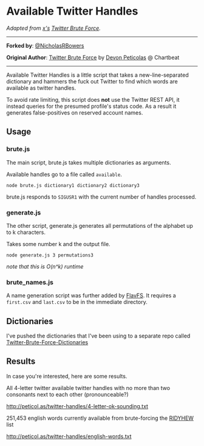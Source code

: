 # Available Twitter Handles
*Adapted from [x's](https://github.com/x) [Twitter Brute Force](https://github.com/x/Twitter-Brute-Force).*

--------------------------------------------------------------------------------------------

**Forked by**: [@NicholasRBowers](http://twitter.com/NicholasRBowers)

**Original Author**: [Twitter Brute Force](https://github.com/x/Twitter-Brute-Force) by [Devon Peticolas](https://github.com/x) @ Chartbeat

--------------------------------------------------------------------------------------------

Available Twitter Handles is a little script that takes a new-line-separated dictionary and hammers the fuck out Twitter to find which words are available as twitter handles.

To avoid rate limiting, this script does __not__ use the Twitter REST API, it instead queries for the presumed profile's status code. As a result it generates false-positives on reserved account names.


## Usage

### brute.js

The main script, brute.js takes multiple dictionaries as arguments.

Available handles go to a file called ```available```.

```
node brute.js dictionary1 dictionary2 dictionary3
```

brute.js responds to ```SIGUSR1``` with the current number of handles processed.


### generate.js

The other script, generate.js generates all permutations of the alphabet up to k characters.

Takes some number k and the output file.

```
node generate.js 3 permutations3
```

_note that this is O(n^k) runtime_


### brute_names.js

A name generation script was further added by [FlavFS](https://github.com/FlavSF). It requires a ```first.csv``` and ```last.csv``` to be in the immediate directory.

## Dictionaries

I've pushed the dictionaries that I've been using to a separate repo called [Twitter-Brute-Force-Dictionaries](https://github.com/dpeticol/Twitter-Brute-Force-Dictionaries)


## Results

In case you're interested, here are some results.

All 4-letter twitter available twitter handles with no more than two consonants next to each other (pronounceable?)

http://peticol.as/twitter-handles/4-letter-ok-sounding.txt

251,453 english words currently available from brute-forcing the [RIDYHEW](http://www.codehappy.net/wordlist.htm) list

http://peticol.as/twitter-handles/english-words.txt